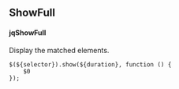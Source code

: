 ## ShowFull
#### jqShowFull
Display the matched elements.
```
$(${selector}).show(${duration}, function () {
	$0
});
```